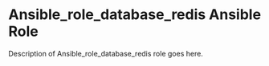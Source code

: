 # Ansible_role_database_redis Ansible Role

Description of Ansible_role_database_redis role goes here.